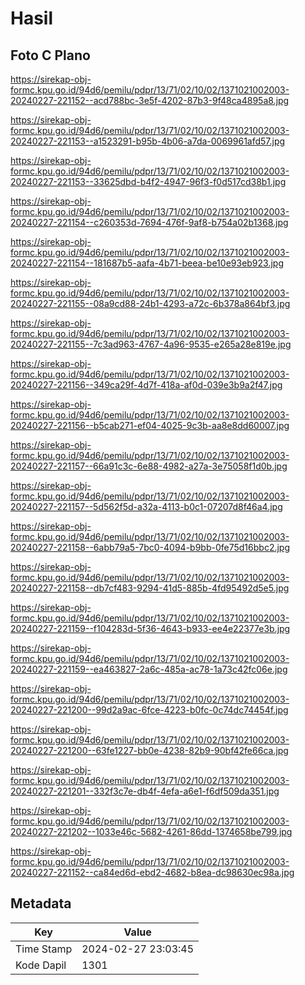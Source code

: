 # Hasil

## Foto C Plano

https://sirekap-obj-formc.kpu.go.id/94d6/pemilu/pdpr/13/71/02/10/02/1371021002003-20240227-221152--acd788bc-3e5f-4202-87b3-9f48ca4895a8.jpg

https://sirekap-obj-formc.kpu.go.id/94d6/pemilu/pdpr/13/71/02/10/02/1371021002003-20240227-221153--a1523291-b95b-4b06-a7da-0069961afd57.jpg

https://sirekap-obj-formc.kpu.go.id/94d6/pemilu/pdpr/13/71/02/10/02/1371021002003-20240227-221153--33625dbd-b4f2-4947-96f3-f0d517cd38b1.jpg

https://sirekap-obj-formc.kpu.go.id/94d6/pemilu/pdpr/13/71/02/10/02/1371021002003-20240227-221154--c260353d-7694-476f-9af8-b754a02b1368.jpg

https://sirekap-obj-formc.kpu.go.id/94d6/pemilu/pdpr/13/71/02/10/02/1371021002003-20240227-221154--181687b5-aafa-4b71-beea-be10e93eb923.jpg

https://sirekap-obj-formc.kpu.go.id/94d6/pemilu/pdpr/13/71/02/10/02/1371021002003-20240227-221155--08a9cd88-24b1-4293-a72c-6b378a864bf3.jpg

https://sirekap-obj-formc.kpu.go.id/94d6/pemilu/pdpr/13/71/02/10/02/1371021002003-20240227-221155--7c3ad963-4767-4a96-9535-e265a28e819e.jpg

https://sirekap-obj-formc.kpu.go.id/94d6/pemilu/pdpr/13/71/02/10/02/1371021002003-20240227-221156--349ca29f-4d7f-418a-af0d-039e3b9a2f47.jpg

https://sirekap-obj-formc.kpu.go.id/94d6/pemilu/pdpr/13/71/02/10/02/1371021002003-20240227-221156--b5cab271-ef04-4025-9c3b-aa8e8dd60007.jpg

https://sirekap-obj-formc.kpu.go.id/94d6/pemilu/pdpr/13/71/02/10/02/1371021002003-20240227-221157--66a91c3c-6e88-4982-a27a-3e75058f1d0b.jpg

https://sirekap-obj-formc.kpu.go.id/94d6/pemilu/pdpr/13/71/02/10/02/1371021002003-20240227-221157--5d562f5d-a32a-4113-b0c1-07207d8f46a4.jpg

https://sirekap-obj-formc.kpu.go.id/94d6/pemilu/pdpr/13/71/02/10/02/1371021002003-20240227-221158--6abb79a5-7bc0-4094-b9bb-0fe75d16bbc2.jpg

https://sirekap-obj-formc.kpu.go.id/94d6/pemilu/pdpr/13/71/02/10/02/1371021002003-20240227-221158--db7cf483-9294-41d5-885b-4fd95492d5e5.jpg

https://sirekap-obj-formc.kpu.go.id/94d6/pemilu/pdpr/13/71/02/10/02/1371021002003-20240227-221159--f104283d-5f36-4643-b933-ee4e22377e3b.jpg

https://sirekap-obj-formc.kpu.go.id/94d6/pemilu/pdpr/13/71/02/10/02/1371021002003-20240227-221159--ea463827-2a6c-485a-ac78-1a73c42fc06e.jpg

https://sirekap-obj-formc.kpu.go.id/94d6/pemilu/pdpr/13/71/02/10/02/1371021002003-20240227-221200--99d2a9ac-6fce-4223-b0fc-0c74dc74454f.jpg

https://sirekap-obj-formc.kpu.go.id/94d6/pemilu/pdpr/13/71/02/10/02/1371021002003-20240227-221200--63fe1227-bb0e-4238-82b9-90bf42fe66ca.jpg

https://sirekap-obj-formc.kpu.go.id/94d6/pemilu/pdpr/13/71/02/10/02/1371021002003-20240227-221201--332f3c7e-db4f-4efa-a6e1-f6df509da351.jpg

https://sirekap-obj-formc.kpu.go.id/94d6/pemilu/pdpr/13/71/02/10/02/1371021002003-20240227-221202--1033e46c-5682-4261-86dd-1374658be799.jpg

https://sirekap-obj-formc.kpu.go.id/94d6/pemilu/pdpr/13/71/02/10/02/1371021002003-20240227-221152--ca84ed6d-ebd2-4682-b8ea-dc98630ec98a.jpg


## Metadata

| Key        | Value               |
| ---------- | ------------------- |
| Time Stamp | 2024-02-27 23:03:45 |
| Kode Dapil | 1301                |



